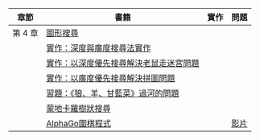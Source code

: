 | 章節 | 書籍                     | 實作       | 問題                           |
|----|------------------------------|------------|------------------------------------|
| 第 4 章 |  [圖形搜尋](search.md)      |        |                            |
|  | [實作：深度與廣度搜尋法實作](search_jscode.md)      |      |                            |
|  | [實作：以深度優先搜尋解決老鼠走迷宮問題](search_dfs_mousepath.md)      |      |                            |
|  | [實作：以廣度優先搜尋解決拼圖問題](search_bfs_puzzle.md)      |      |                            |
|  | [習題：《狼、羊、甘藍菜》過河的問題](wolfLambVegetable.md)      |      |                            |
|  | [蒙地卡羅樹狀搜尋](MonteCarloTreeSearch.md)  |  |  |
|  | [AlphaGo圍棋程式](chessAlphaGo.md)  |  | [影片](https://www.youtube.com/watch?v=63FDxJ5e_Ew) |
